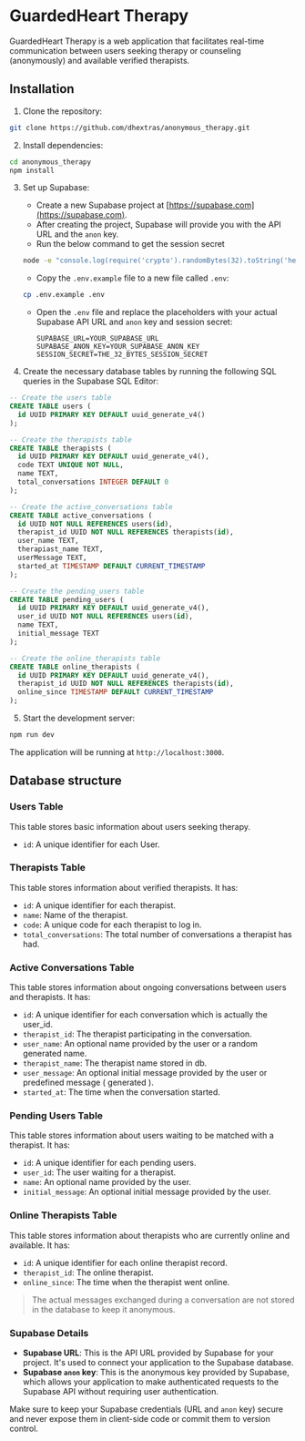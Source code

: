 # GuardedHeart Therapy

GuardedHeart Therapy is a web application that facilitates real-time communication between users seeking therapy or counseling (anonymously) and available verified therapists.

## Installation

1. Clone the repository:

```bash
git clone https://github.com/dhextras/anonymous_therapy.git
```

2. Install dependencies:

```bash
cd anonymous_therapy
npm install
```

3. Set up Supabase:

   - Create a new Supabase project at [https://supabase.com](https://supabase.com).
   - After creating the project, Supabase will provide you with the API URL and the `anon` key.
   - Run the below command to get the session secret

   ```bash
   node -e "console.log(require('crypto').randomBytes(32).toString('hex'))"
   ```

   - Copy the `.env.example` file to a new file called `.env`:

   ```bash
   cp .env.example .env
   ```

   - Open the `.env` file and replace the placeholders with your actual Supabase API URL and `anon` key and session secret:

     ```
     SUPABASE_URL=YOUR_SUPABASE_URL
     SUPABASE_ANON_KEY=YOUR_SUPABASE_ANON_KEY
     SESSION_SECRET=THE_32_BYTES_SESSION_SECRET
     ```

4. Create the necessary database tables by running the following SQL queries in the Supabase SQL Editor:

```sql
-- Create the users table
CREATE TABLE users (
  id UUID PRIMARY KEY DEFAULT uuid_generate_v4()
);

-- Create the therapists table
CREATE TABLE therapists (
  id UUID PRIMARY KEY DEFAULT uuid_generate_v4(),
  code TEXT UNIQUE NOT NULL,
  name TEXT,
  total_conversations INTEGER DEFAULT 0
);

-- Create the active_conversations table
CREATE TABLE active_conversations (
  id UUID NOT NULL REFERENCES users(id),
  therapist_id UUID NOT NULL REFERENCES therapists(id),
  user_name TEXT,
  therapiast_name TEXT,
  userMessage TEXT,
  started_at TIMESTAMP DEFAULT CURRENT_TIMESTAMP
);

-- Create the pending_users table
CREATE TABLE pending_users (
  id UUID PRIMARY KEY DEFAULT uuid_generate_v4(),
  user_id UUID NOT NULL REFERENCES users(id),
  name TEXT,
  initial_message TEXT
);

-- Create the online_therapists table
CREATE TABLE online_therapists (
  id UUID PRIMARY KEY DEFAULT uuid_generate_v4(),
  therapist_id UUID NOT NULL REFERENCES therapists(id),
  online_since TIMESTAMP DEFAULT CURRENT_TIMESTAMP
);
```

5. Start the development server:

```bash
npm run dev
```

The application will be running at `http://localhost:3000`.

## Database structure

### Users Table

This table stores basic information about users seeking therapy.

- `id`: A unique identifier for each User.

### Therapists Table

This table stores information about verified therapists. It has:

- `id`: A unique identifier for each therapist.
- `name`: Name of the therapist.
- `code`: A unique code for each therapist to log in.
- `total_conversations`: The total number of conversations a therapist has had.

### Active Conversations Table

This table stores information about ongoing conversations between users and therapists. It has:

- `id`: A unique identifier for each conversation which is actually the user_id.
- `therapist_id`: The therapist participating in the conversation.
- `user_name`: An optional name provided by the user or a random generated name.
- `therapist_name`: The therapist name stored in db.
- `user_message`: An optional initial message provided by the user or predefined message ( generated ).
- `started_at`: The time when the conversation started.

### Pending Users Table

This table stores information about users waiting to be matched with a therapist. It has:

- `id`: A unique identifier for each pending users.
- `user_id`: The user waiting for a therapist.
- `name`: An optional name provided by the user.
- `initial_message`: An optional initial message provided by the user.

### Online Therapists Table

This table stores information about therapists who are currently online and available. It has:

- `id`: A unique identifier for each online therapist record.
- `therapist_id`: The online therapist.
- `online_since`: The time when the therapist went online.

> The actual messages exchanged during a conversation are not stored in the database to keep it anonymous.

### Supabase Details

- **Supabase URL**: This is the API URL provided by Supabase for your project. It's used to connect your application to the Supabase database.
- **Supabase `anon` key**: This is the anonymous key provided by Supabase, which allows your application to make authenticated requests to the Supabase API without requiring user authentication.

Make sure to keep your Supabase credentials (URL and `anon` key) secure and never expose them in client-side code or commit them to version control.
